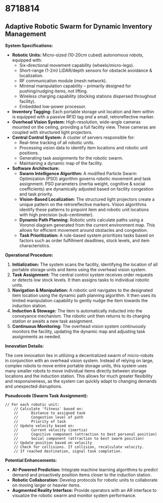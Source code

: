 # 8718814

## Adaptive Robotic Swarm for Dynamic Inventory Management

**System Specifications:**

*   **Robotic Units:** Micro-sized (10-20cm cubed) autonomous robots, equipped with:
    *   Six-directional movement capability (wheels/micro-legs).
    *   Short-range (1-2m) LiDAR/depth sensors for obstacle avoidance & localization.
    *   RF communication module (mesh network).
    *   Minimal manipulation capability – primarily designed for pushing/nudging items, not lifting.
    *   Wireless charging capability (docking stations dispersed throughout facility).
    *   Embedded low-power processor.
*   **Inventory Tagging:** Each portable storage unit location and item within is equipped with a passive RFID tag *and* a small, retroreflective marker.
*   **Overhead Vision System:** High-resolution, wide-angle cameras mounted on the ceiling, providing a full facility view. These cameras are coupled with structured light projectors.
*   **Central Control System:** A cluster of servers responsible for:
    *   Real-time tracking of all robotic units.
    *   Processing vision data to identify item locations and robotic unit positions.
    *   Generating task assignments for the robotic swarm.
    *   Maintaining a dynamic map of the facility.
*   **Software Architecture:**
    *   **Swarm Intelligence Algorithm:**  A modified Particle Swarm Optimization (PSO) algorithm governs robotic movement and task assignment. PSO parameters (inertia weight, cognitive & social coefficients) are dynamically adjusted based on facility congestion and task priority.
    *   **Vision-Based Localization:**  The structured light projectors create a unique pattern on the retroreflective markers. Vision algorithms identify these patterns to pinpoint item and robotic unit locations with high precision (sub-centimeter).
    *   **Dynamic Path Planning:** Robotic units calculate paths using a Voronoi diagram generated from the current environment map. This allows for efficient movement around obstacles and congestion.
    *   **Task Prioritization:**  A rule-based system prioritizes tasks based on factors such as order fulfillment deadlines, stock levels, and item characteristics.

**Operational Procedure:**

1.  **Initialization:** The system scans the facility, identifying the location of all portable storage units and items using the overhead vision system.
2.  **Task Assignment:** The central control system receives order requests or detects low stock levels. It then assigns tasks to individual robotic units.
3.  **Navigation & Manipulation:** A robotic unit navigates to the designated item location using the dynamic path planning algorithm. It then uses its limited manipulation capability to gently nudge the item towards the induction station.
4.  **Induction & Stowage:** The item is automatically inducted into the conveyance mechanism. The robotic unit then returns to its charging station or awaits a new task assignment.
5.  **Continuous Monitoring:** The overhead vision system continuously monitors the facility, updating the dynamic map and adjusting task assignments as needed.

**Innovation Details:**

The core innovation lies in utilizing a decentralized swarm of micro-robots in conjunction with an overhead vision system.  Instead of relying on large, complex robots to move entire portable storage units, this system uses many smaller robots to move individual items directly between storage locations and the induction station. This allows for much greater flexibility and responsiveness, as the system can quickly adapt to changing demands and unexpected disruptions.

**Pseudocode (Swarm Task Assignment):**

```
// For each robotic unit:
    // Calculate 'fitness' based on:
    //      Distance to assigned task
    //      Congestion level of path
    //      Priority of task
    // Update velocity based on:
    //      Current velocity (inertia)
    //      Cognitive component (attraction to best personal position)
    //      Social component (attraction to best swarm position)
    // Update position based on velocity
    // Check for collisions. If collision, recalculate velocity.
    // If reached destination, signal task completion.
```

**Potential Enhancements:**

*   **AI-Powered Prediction:** Integrate machine learning algorithms to predict demand and proactively position items closer to the induction station.
*   **Robotic Collaboration:** Develop protocols for robotic units to collaborate on moving larger or heavier items.
*   **Augmented Reality Interface:** Provide operators with an AR interface to visualize the robotic swarm and monitor system performance.